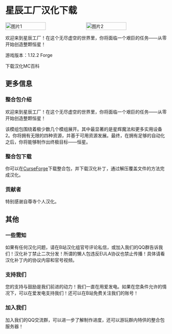 # 星辰工厂汉化下载
<div style="display: flex">
  <img src="https://s21.ax1x.com/2024/05/04/pkAVNa6.jpg" style="width:50%" alt="图片1">
  <img src="https://s21.ax1x.com/2024/05/04/pkAVNa6.jpg" style="width:50%" alt="图片2">
</div>

欢迎来到星辰工厂！在这个无尽虚空的世界里，你将面临一个艰巨的任务——从零开始创造整颗恒星！

游戏版本：1.12.2 Forge

<div style="display: flex;">
  <ButtonComponent link="https://pan.baidu.com/s/1wpDS3eh67MspYFSjp6Mw1w&pwd=1234">下载汉化</ButtonComponent>
  <ButtonComponent buttonClass='button2' link="https://www.mcmod.cn/modpack/140.html">MC百科</ButtonComponent>
</div>


## 更多信息
### 整合包介绍
欢迎来到星辰工厂！在这个无尽虚空的世界里，你将面临一个艰巨的任务——从零开始创造整颗恒星！

该模组包围绕着极少数几个模组展开。其中最显著的是星辉魔法和更多实用设备 2。你将拥有无限的四种资源，并基于可用资源发展。最终，在拥有足够的自动化之后，你将能够制作出终极目标——恒星。

### 整合包下载
你可以在[CurseForge](https://www.curseforge.com/minecraft/modpacks/star-factory)下载整合包，并下载汉化补丁，通过解压覆盖文件的方法完成汉化。


### 贡献者
特别感谢自尊寺个人汉化。

## 其他
### 一些需知
如果有任何汉化问题，请在B站汉化组官号评论私信，或加入我们的QQ群告诉我们！汉化补丁禁止二次分发！所谓的懒人包违反EULA协议也禁止传播！具体请看汉化补丁内的协议内容和官号视频。

### 支持我们
您的支持与鼓励是我们前进的动力！我们一直在用爱发电。如果在您条件允许的情况下，可以在爱发电支持我们！还可以在B站免费关注我们的账号！

### 加入我们
加入我们的QQ交流群，可以进一步了解制作进度，还可以游玩群内特供的整合包服务器！
